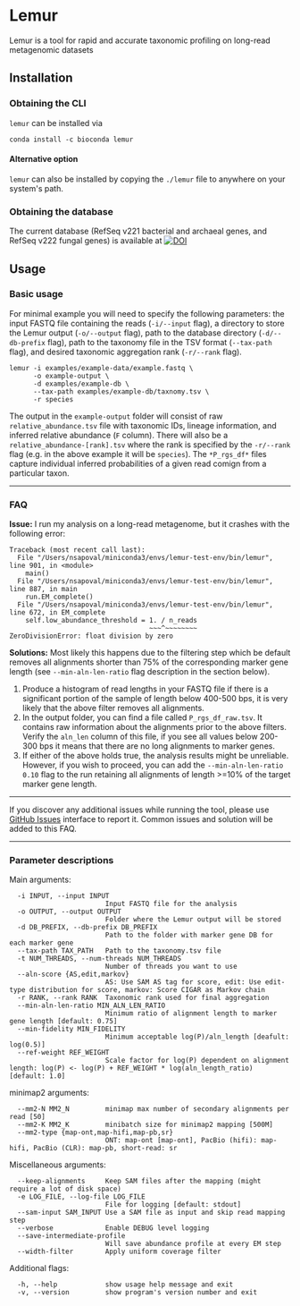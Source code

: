 # Lemur

Lemur is a tool for rapid and accurate taxonomic profiling on long-read metagenomic datasets 

## Installation

### Obtaining the CLI
`lemur` can be installed via 
```
conda install -c bioconda lemur
```

#### Alternative option
`lemur` can also be installed by copying the `./lemur` file  to anywhere on your system's path.


### Obtaining the database
The current database (RefSeq v221 bacterial and archaeal genes, and RefSeq v222 fungal genes) is available at [![DOI](https://zenodo.org/badge/DOI/10.5281/zenodo.10802546.svg)](https://doi.org/10.5281/zenodo.10802546)

## Usage

### Basic usage

For minimal example you will need to specify the following parameters: the input FASTQ file containing the reads (`-i/--input` flag), a directory to store the Lemur output (`-o/--output` flag), path to the database directory (`-d/--db-prefix` flag), path to the taxonomy file in the TSV format (`--tax-path` flag), and desired taxonomic aggregation rank (`-r/--rank` flag).

```
lemur -i examples/example-data/example.fastq \
      -o example-output \
      -d examples/example-db \
      --tax-path examples/example-db/taxnomy.tsv \
      -r species
```

The output in the `example-output` folder will consist of raw `relative_abundance.tsv` file with taxonomic IDs, lineage information, and inferred relative abundance (`F` column). There will also be a `relative_abundance-[rank].tsv` where the rank is specified by the `-r/--rank` flag (e.g. in the above example it will be `species`). The `*P_rgs_df*` files capture individual inferred probabilities of a given read comign from a particular taxon. 

---

### FAQ 

**Issue:** I run my analysis on a long-read metagenome, but it crashes with the following error:
```
Traceback (most recent call last):
  File "/Users/nsapoval/miniconda3/envs/lemur-test-env/bin/lemur", line 901, in <module>
    main()
  File "/Users/nsapoval/miniconda3/envs/lemur-test-env/bin/lemur", line 887, in main
    run.EM_complete()
  File "/Users/nsapoval/miniconda3/envs/lemur-test-env/bin/lemur", line 672, in EM_complete
    self.low_abundance_threshold = 1. / n_reads
                                   ~~~^~~~~~~~~
ZeroDivisionError: float division by zero
```

**Solutions:** Most likely this happens due to the filtering step which be default removes all alignments shorter than 75% of the corresponding marker gene length (see `--min-aln-len-ratio` flag description in the section below).

1. Produce a histogram of read lengths in your FASTQ file if there is a significant portion of the sample of length below 400-500 bps, it is very likely that the above filter removes all alignments.
2. In the output folder, you can find a file called `P_rgs_df_raw.tsv`. It contains raw information about the alignments prior to the above filters. Verify the `aln_len` column of this file, if you see all values below 200-300 bps it means that there are no long alignments to marker genes.
3. If either of the above holds true, the analysis results might be unreliable. However, if you wish to proceed, you can add the `--min-aln-len-ratio 0.10` flag to the run retaining all alignments of length >=10% of the target marker gene length.

---

If you discover any additional issues while running the tool, please use [GitHub Issues](https://github.com/treangenlab/lemur/issues) interface to report it. Common issues and solution will be added to this FAQ.

---

### Parameter descriptions

Main arguments:
```
  -i INPUT, --input INPUT
                        Input FASTQ file for the analysis
  -o OUTPUT, --output OUTPUT
                        Folder where the Lemur output will be stored
  -d DB_PREFIX, --db-prefix DB_PREFIX
                        Path to the folder with marker gene DB for each marker gene
  --tax-path TAX_PATH   Path to the taxonomy.tsv file 
  -t NUM_THREADS, --num-threads NUM_THREADS
                        Number of threads you want to use
  --aln-score {AS,edit,markov}
                        AS: Use SAM AS tag for score, edit: Use edit-type distribution for score, markov: Score CIGAR as Markov chain
  -r RANK, --rank RANK  Taxonomic rank used for final aggregation
  --min-aln-len-ratio MIN_ALN_LEN_RATIO
                        Minimum ratio of alignment length to marker gene length [default: 0.75]
  --min-fidelity MIN_FIDELITY
                        Minimum acceptable log(P)/aln_length [deafult: log(0.5)]
  --ref-weight REF_WEIGHT
                        Scale factor for log(P) dependent on alignment length: log(P) <- log(P) + REF_WEIGHT * log(aln_length_ratio) [default: 1.0]
```

minimap2 arguments:
```
  --mm2-N MM2_N         minimap max number of secondary alignments per read [50]
  --mm2-K MM2_K         minibatch size for minimap2 mapping [500M]
  --mm2-type {map-ont,map-hifi,map-pb,sr}
                        ONT: map-ont [map-ont], PacBio (hifi): map-hifi, PacBio (CLR): map-pb, short-read: sr
```

Miscellaneous arguments:
```
  --keep-alignments     Keep SAM files after the mapping (might require a lot of disk space)
  -e LOG_FILE, --log-file LOG_FILE
                        File for logging [default: stdout]
  --sam-input SAM_INPUT Use a SAM file as input and skip read mapping step
  --verbose             Enable DEBUG level logging
  --save-intermediate-profile
                        Will save abundance profile at every EM step
  --width-filter        Apply uniform coverage filter
```

Additional flags:
```
  -h, --help            show usage help message and exit
  -v, --version         show program's version number and exit
```
